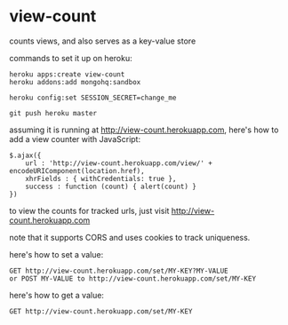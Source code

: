 view-count
==========

counts views, and also serves as a key-value store

commands to set it up on heroku:

```
heroku apps:create view-count
heroku addons:add mongohq:sandbox

heroku config:set SESSION_SECRET=change_me

git push heroku master
```

assuming it is running at http://view-count.herokuapp.com, here's how to add a view counter with JavaScript:

```
$.ajax({
    url : 'http://view-count.herokuapp.com/view/' + encodeURIComponent(location.href),
    xhrFields : { withCredentials: true },
    success : function (count) { alert(count) }
})   
```

to view the counts for tracked urls, just visit http://view-count.herokuapp.com

note that it supports CORS and uses cookies to track uniqueness.

here's how to set a value:

```
GET http://view-count.herokuapp.com/set/MY-KEY?MY-VALUE
or POST MY-VALUE to http://view-count.herokuapp.com/set/MY-KEY
```

here's how to get a value:

```
GET http://view-count.herokuapp.com/set/MY-KEY
```
